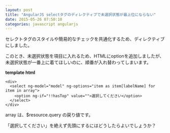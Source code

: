 ```yaml
---
layout: post
title: "AngularJS selectタグのディレクティブで未選択状態が最上位にならない"
date: 2015-05-26 07:50:10
categories: javascript angularjs
---
```

<p>セレクトタグのスタイルや簡易的なチェックを共通化するため、ディレクティブにしました。</p>

<p>このとき、未選択状態を項目に入れるため、HTMLにoptionを追加しましたが、<br>
未選択状態が一番上に着てほしいのに、順番が入れ替わってしまいます。</p>

<p><strong>template html</strong> </p>

<pre><code>&lt;div&gt;
  &lt;select ng-model="model" ng-options="item as item[labelName] for item in array"&gt;
    &lt;option ng-if="!!hasTop" value=""&gt;選択してください&lt;/option&gt;
  &lt;/select&gt;
&lt;/div&gt;
</code></pre>

<p>array は、$resource.query の戻り値です。</p>

<p>「選択してください」を絶えず先頭にするにはどうしたらよいでしょうか？</p>
